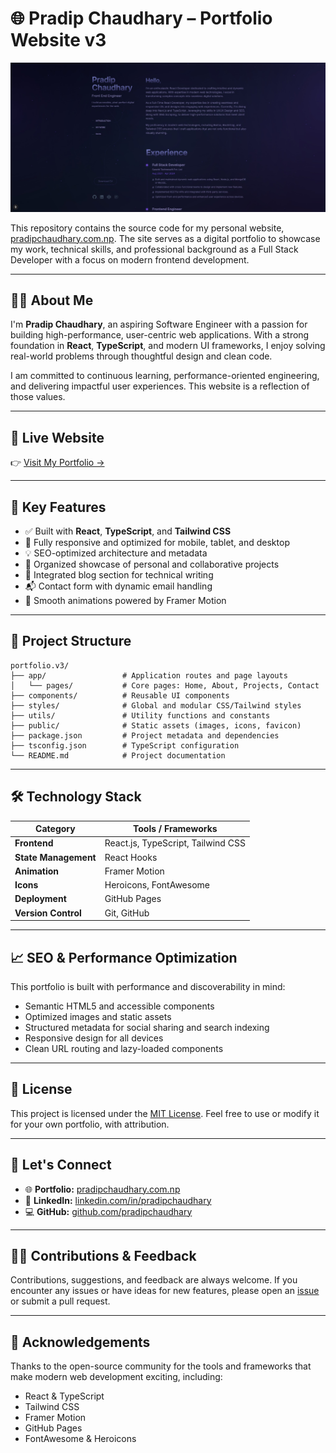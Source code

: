 
# 🌐 Pradip Chaudhary – Portfolio Website v3

![Portfolio Banner](/public/projects/portfolio-v3.jpg)

This repository contains the source code for my personal website, [pradipchaudhary.com.np](https://www.pradipchaudhary.com.np). The site serves as a digital portfolio to showcase my work, technical skills, and professional background as a Full Stack Developer with a focus on modern frontend development.

---

## 👨‍💻 About Me

I'm **Pradip Chaudhary**, an aspiring Software Engineer with a passion for building high-performance, user-centric web applications. With a strong foundation in **React**, **TypeScript**, and modern UI frameworks, I enjoy solving real-world problems through thoughtful design and clean code.

I am committed to continuous learning, performance-oriented engineering, and delivering impactful user experiences. This website is a reflection of those values.

---

## 🔗 Live Website

👉 [Visit My Portfolio →](https://www.pradipchaudhary.com.np)

---

## 🚀 Key Features

- ✅ Built with **React**, **TypeScript**, and **Tailwind CSS**
- 📱 Fully responsive and optimized for mobile, tablet, and desktop
- 💡 SEO-optimized architecture and metadata
- 🧠 Organized showcase of personal and collaborative projects
- 📝 Integrated blog section for technical writing
- 📬 Contact form with dynamic email handling
- 🎯 Smooth animations powered by Framer Motion

---

## 🧱 Project Structure

```plaintext
portfolio.v3/
├── app/                 # Application routes and page layouts
│   └── pages/           # Core pages: Home, About, Projects, Contact
├── components/          # Reusable UI components
├── styles/              # Global and modular CSS/Tailwind styles
├── utils/               # Utility functions and constants
├── public/              # Static assets (images, icons, favicon)
├── package.json         # Project metadata and dependencies
├── tsconfig.json        # TypeScript configuration
└── README.md            # Project documentation
````

---

## 🛠️ Technology Stack

| Category             | Tools / Frameworks                 |
| -------------------- | ---------------------------------- |
| **Frontend**         | React.js, TypeScript, Tailwind CSS |
| **State Management** | React Hooks                        |
| **Animation**        | Framer Motion                      |
| **Icons**            | Heroicons, FontAwesome             |
| **Deployment**       | GitHub Pages                       |
| **Version Control**  | Git, GitHub                        |

---

## 📈 SEO & Performance Optimization

This portfolio is built with performance and discoverability in mind:

* Semantic HTML5 and accessible components
* Optimized images and static assets
* Structured metadata for social sharing and search indexing
* Responsive design for all devices
* Clean URL routing and lazy-loaded components

---

## 📄 License

This project is licensed under the [MIT License](LICENSE).
Feel free to use or modify it for your own portfolio, with attribution.

---

## 🤝 Let's Connect

* 🌐 **Portfolio:** [pradipchaudhary.com.np](https://www.pradipchaudhary.com.np/)
* 💼 **LinkedIn:** [linkedin.com/in/pradipchaudhary](https://linkedin.com/in/pradipchaudhary)
* 💻 **GitHub:** [github.com/pradipchaudhary](https://github.com/pradipchaudhary)

---

## 🙋‍♂️ Contributions & Feedback

Contributions, suggestions, and feedback are always welcome.
If you encounter any issues or have ideas for new features, please open an [issue](https://github.com/pradipchaudhary/portfolio.v3/issues) or submit a pull request.

---

## 🙏 Acknowledgements

Thanks to the open-source community for the tools and frameworks that make modern web development exciting, including:

* React & TypeScript
* Tailwind CSS
* Framer Motion
* GitHub Pages
* FontAwesome & Heroicons


